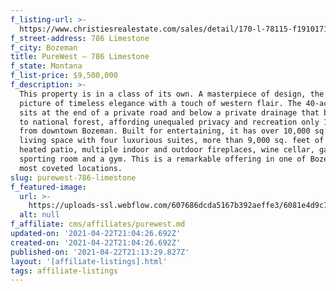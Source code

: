 ```yaml
---
f_listing-url: >-
  https://www.christiesrealestate.com/sales/detail/170-l-78115-f1910171559700009/786-limestone-bozeman-mt-59715
f_street-address: 786 Limestone
f_city: Bozeman
title: PureWest – 786 Limestone
f_state: Montana
f_list-price: $9,500,000
f_description: >-
  This property is in a class of its own. A masterpiece of design, the home is a
  picture of timeless elegance with a touch of western flair. The 40-acre parcel
  sits at the end of a private road and below a private drainage that backs up
  to national forest, affording unequaled privacy and recreation only 10 minutes
  from downtown Bozeman. Built for entertaining, it has over 10,000 sq. feet of
  living space with four luxurious suites, more than 9,000 sq. feet of outdoor
  heated patio, multiple indoor and outdoor fireplaces, wine cellar, game room,
  sporting room and a gym. This is a remarkable offering in one of Bozeman's
  most coveted locations.
slug: purewest-786-limestone
f_featured-image:
  url: >-
    https://uploads-ssl.webflow.com/607686dcda5167b392aeffe3/6081e4d9c79b955c8df7c5af_60786437bf99bf2fb571020a_Screen_Shot_2020-12-22_at_8.02.46_AM.jpeg
  alt: null
f_affiliate: cms/affiliates/purewest.md
updated-on: '2021-04-22T21:04:26.692Z'
created-on: '2021-04-22T21:04:26.692Z'
published-on: '2021-04-22T21:13:29.827Z'
layout: '[affiliate-listings].html'
tags: affiliate-listings
---
```



